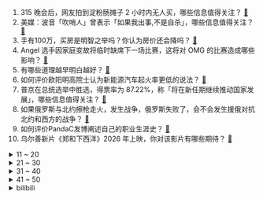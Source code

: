 1. 315 晚会后，网友拍到淀粉肠摊子 2 小时内无人买，哪些信息值得关注？ [:link:](https://www.zhihu.com/question/648967411)
2. 美媒：波音「吹哨人」曾表示「如果我出事,不是自杀」，哪些信息值得关注？ [:link:](https://www.zhihu.com/question/648947491)
3. 手有100万，买房是明智之举吗？你认为房价还会降吗？ [:link:](https://www.zhihu.com/question/648992132)
4. Angel 选手因家庭变故将临时缺席下一场比赛，这将对 OMG 的比赛造成哪些影响？ [:link:](https://www.zhihu.com/question/648987334)
5. 有哪些道理越早明白越好？ [:link:](https://www.zhihu.com/question/576674086)
6. 如何评价欧阳明高院士认为新能源汽车起火率更低的说法？ [:link:](https://www.zhihu.com/question/648873742)
7. 普京在总统选举中胜选，得票率为 87.22%，称「将在新任期继续推动国家发展」，哪些信息值得关注？ [:link:](https://www.zhihu.com/question/649020256)
8. 如果俄罗斯与北约擦枪走火，发生战争，俄罗斯失败了，会不会发生援俄对抗北约和西方的战争？ [:link:](https://www.zhihu.com/question/648282654)
9. 如何评价PandaC发博阐述自己的职业生涯史？ [:link:](https://www.zhihu.com/question/648995666)
10. 乌尔善新片《郑和下西洋》2026 年上映，你对该影片有哪些期待？ [:link:](https://www.zhihu.com/question/647552881)
<details>
<summary>11 ~ 20</summary>

11. 西工大女教授公开名下研究生去向，大部分在国企和高校就业，「指导全程亲力亲为」，如何看待此事？ [:link:](https://www.zhihu.com/question/648924324)
12. 河北邯郸初一学生王某某被杀害，涉案犯罪嫌疑人被全部抓获，涉案人员将面临哪些法律惩罚？ [:link:](https://www.zhihu.com/question/648991316)
13. 夏朝记录的缺失，是什么原因造成的？ [:link:](https://www.zhihu.com/question/20048927)
14. 小鹏汽车将推出全新品牌，进军10-15万级市场，有哪些信息值得关注? [:link:](https://www.zhihu.com/question/648852913)
15. 外媒称英国王室或于下月公开提及凯特健康状况，凯特王妃「消失」真相到底是什么？ [:link:](https://www.zhihu.com/question/648970048)
16. 文笔测试：苏东坡对过的对联：良犬为狼差点狠，________。如果是你，你会怎么对? [:link:](https://www.zhihu.com/question/648326838)
17. 如何看待《葬送的芙莉莲》——离“神作”还差临门一脚? [:link:](https://www.zhihu.com/question/648310667)
18. 浙江一 5 岁女孩从小有吃自己头发习惯，确诊「长发公主综合征」，如何从医学角度解读该疾病？该注意什么？ [:link:](https://www.zhihu.com/question/648973676)
19. 中信信托拟以不低于 8 折转让一逾期政信产品债权，该产品逾期已超两年，哪些信息值得关注？ [:link:](https://www.zhihu.com/question/648957043)
20. 如何看待元戎启行 CEO 周光在百人会上的犀利发言? [:link:](https://www.zhihu.com/question/648971268)
</details>
<details>
<summary>21 ~ 30</summary>

21. 冲积扇为什么海拔方向上高处的物质会比低处的颗粒大? [:link:](https://www.zhihu.com/question/647014605)
22. 2024 LPL 春季赛WE 0:2 TES，如何评价这场比赛？ [:link:](https://www.zhihu.com/question/648974020)
23. 为什么说“虚不受补”？ [:link:](https://www.zhihu.com/question/592263230)
24. M26之后，灰原哀会不会已经发现了柯南对她不一般的感情？ [:link:](https://www.zhihu.com/question/648847189)
25. 你有哪些好看的衣服穿一次就惊艳了众人？ [:link:](https://www.zhihu.com/question/645918431)
26. 龙珠Z中沙鲁的再生是不是存在一个bug？ [:link:](https://www.zhihu.com/question/30794118)
27. 高三最后80天怎么高效提分？ [:link:](https://www.zhihu.com/question/647786106)
28. 2024WTT新加坡大满贯男单决赛，王楚钦4-1战胜梁靖崑夺冠，如何评价这场比赛？ [:link:](https://www.zhihu.com/question/648987460)
29. 媒体曝 SpaceX 为美国情报机构建设间谍卫星网络，与美国国家安全机构关系加深，哪些信息值得关注？ [:link:](https://www.zhihu.com/question/648927781)
30. 外交部回应「中国何时能被视为发达国家」，哪些信息值得关注？ [:link:](https://www.zhihu.com/question/648813625)
</details>
<details>
<summary>31 ~ 40</summary>

31. 唐末时重武的风气是怎么一步步被纠正过来的？ [:link:](https://www.zhihu.com/question/607040290)
32. 《花间令》开播了，大家看后感觉如何？ [:link:](https://www.zhihu.com/question/648664181)
33. 文笔挑战：“微风伴着细雨，____________”怎么接下文？ [:link:](https://www.zhihu.com/question/648785070)
34. 转融券「T+1」通关测试完成，3 月 18 日正式落地，将产生哪些影响？ [:link:](https://www.zhihu.com/question/648936869)
35. 59 岁员工不会线上请假被开除，法院：公司违法判赔约 11 万，如何看待此事？ [:link:](https://www.zhihu.com/question/648926778)
36. 国乒女队启动奥运选拔新机制，输外战将被扣分，赢了不加分，哪些信息值得关注？这样做公平吗？ [:link:](https://www.zhihu.com/question/648818827)
37. 「失踪」传言百出，凯特王妃为何仍不露面？有哪些细节值得关注？ [:link:](https://www.zhihu.com/question/648813532)
38. 波音供应商工作一幕曝光，机械师装舱门时用液体皂当润滑剂，完事后简单擦拭，暴露了哪些问题？如何看待此事？ [:link:](https://www.zhihu.com/question/648389814)
39. 隐瞒中国 iPhone 需求下滑，苹果与投资人达成 4.9 亿美元和解协议，哪些信息值得关注？ [:link:](https://www.zhihu.com/question/648931124)
40. 使用「减肥神药」司美格鲁肽，女孩被紧急送医，通过药物减肥曾风靡，有哪些值得关注的方面？ [:link:](https://www.zhihu.com/question/648924127)
</details>
<details>
<summary>41 ~ 50</summary>

41. 马克龙表示「法国不排除未来或介入俄乌冲突现场」，哪些信息值得关注？释放了什么信号？ [:link:](https://www.zhihu.com/question/648941987)
42. 晚来天欲雪，下一句怎么接? [:link:](https://www.zhihu.com/question/647892641)
43. 明明很清醒为什么不愿努力？ [:link:](https://www.zhihu.com/question/646236942)
44. 如何评价 2024 省考申论的难度？你考得怎么样？ [:link:](https://www.zhihu.com/question/648833238)
45. 为什么DND，PF，上古卷轴等各种西方奇幻作品里，超凡强者跟凡人一样用金币？ [:link:](https://www.zhihu.com/question/645231512)
46. 有哪些祝福生日的浪漫古诗词？ [:link:](https://www.zhihu.com/question/645768288)
47. 男生的哪些举动是在暗示他暗恋你？ [:link:](https://www.zhihu.com/question/541622721)
48. NBA2023-24赛季，湖人队能否进入季后赛？ [:link:](https://www.zhihu.com/question/648611206)
49. 如何看待《FF7 重生》销量不及 FF16 ，是因为定价太高了吗？ [:link:](https://www.zhihu.com/question/648654644)
50. 如果把古文里所有动物换成猫，把所有“也”换成“喵”，会怎么样？ [:link:](https://www.zhihu.com/question/644523477)
</details><details>
<summary>bilibili</summary>

</details>